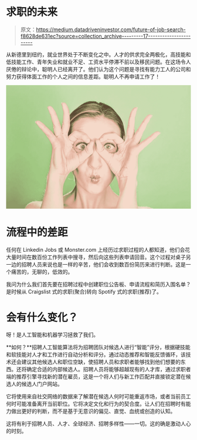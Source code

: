 # 求职的未来

> 原文：<https://medium.datadriveninvestor.com/future-of-job-search-f8628de631ec?source=collection_archive---------17----------------------->

从新德里到纽约，就业世界处于不断变化之中。人才的供求完全两极化，高技能和低技能工作、青年失业和就业不足、工资水平停滞不前以及移民问题。在这场令人厌倦的辩论中，聪明人已经离开了。他们认为这个问题是寻找有能力工人的公司和努力获得体面工作的个人之间的信息差距。聪明人不再申请工作了！

![](img/6e1cf80c8f06d3f59626bf49814d7565.png)

# 流程中的差距

任何在 Linkedin Jobs 或 Monster.com 上经历过求职过程的人都知道，他们会花大量时间在数百份工作列表中搜寻，然后向这些列表申请回音。这个过程对桌子另一边的招聘人员来说也是一样的辛苦，他们会收到数百份简历来进行判断。这是一个痛苦的，无聊的，低效的。

我问为什么我们首先要在招聘过程中创建职位公告板、申请流程和简历入围名单？是时候从 Craigslist 式的求职(聚合)转向 Spotify 式的求职(推荐)了。

# 会有什么变化？

呀！是人工智能和机器学习拯救了我们。

**如何？**招聘人工智能算法将为招聘团队对候选人进行“智能”评分，根据硬技能和软技能对人才和工作进行自动分析和评分。通过动态推荐和智能反馈循环，该技术还会建议其他候选人和职位空缺，使招聘人员和求职者能够找到他们想要的东西。还将确定合适的内部候选人。招聘人员将能够超越现有的人才库，通过求职者端的推荐引擎寻找新的潜在雇员，这是一个将人们与新工作匹配并直接锁定潜在候选人的候选人门户网站。

它将使用来自社交网络的数据来了解潜在候选人何时可能重返市场，或者当前员工何时可能准备离开当前职位。它将决定文化和行为的契合度。让人们在招聘时有能力做出更好的判断，而不是基于无意识的偏见、直觉、血统或创造的认知。

这将有利于招聘人员、人才、全球经济、招聘多样性——一切。这的确是激动人心的时刻。